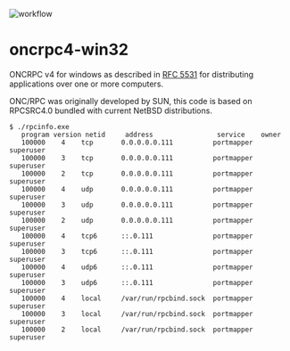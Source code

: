 
![workflow](https://github.com/adamyg/oncrpc4-win32/actions/workflows/build.yml/badge.svg)

# oncrpc4-win32

ONCRPC v4 for windows as described in [RFC 5531](https://tools.ietf.org/html/rfc5531) for distributing applications over one or more computers.

ONC/RPC was originally developed by SUN, this code is based on RPCSRC4.0 bundled with current NetBSD distributions.

````
$ ./rpcinfo.exe
   program version netid     address                service    owner
   100000    4    tcp       0.0.0.0.0.111          portmapper superuser
   100000    3    tcp       0.0.0.0.0.111          portmapper superuser
   100000    2    tcp       0.0.0.0.0.111          portmapper superuser
   100000    4    udp       0.0.0.0.0.111          portmapper superuser
   100000    3    udp       0.0.0.0.0.111          portmapper superuser
   100000    2    udp       0.0.0.0.0.111          portmapper superuser
   100000    4    tcp6      ::.0.111               portmapper superuser
   100000    3    tcp6      ::.0.111               portmapper superuser
   100000    4    udp6      ::.0.111               portmapper superuser
   100000    3    udp6      ::.0.111               portmapper superuser
   100000    4    local     /var/run/rpcbind.sock  portmapper superuser
   100000    3    local     /var/run/rpcbind.sock  portmapper superuser
   100000    2    local     /var/run/rpcbind.sock  portmapper superuser
````


